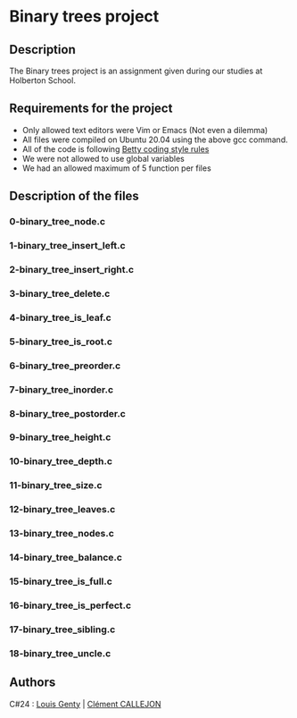 # Binary trees project

## Description
The Binary trees project is an assignment given during our studies at Holberton School.

## Requirements for the project
- Only allowed text editors were Vim or Emacs (Not even a dilemma)
- All files were compiled on Ubuntu 20.04 using the above gcc command.
- All of the code is following [Betty coding style rules](https://github.com/hs-hq/Betty/wiki)
- We were not allowed to use global variables
- We had an allowed maximum of 5 function per files

## Description of the files

### 0-binary_tree_node.c
### 1-binary_tree_insert_left.c
### 2-binary_tree_insert_right.c
### 3-binary_tree_delete.c
### 4-binary_tree_is_leaf.c
### 5-binary_tree_is_root.c
### 6-binary_tree_preorder.c
### 7-binary_tree_inorder.c
### 8-binary_tree_postorder.c
### 9-binary_tree_height.c
### 10-binary_tree_depth.c
### 11-binary_tree_size.c
### 12-binary_tree_leaves.c
### 13-binary_tree_nodes.c
### 14-binary_tree_balance.c
### 15-binary_tree_is_full.c
### 16-binary_tree_is_perfect.c
### 17-binary_tree_sibling.c
### 18-binary_tree_uncle.c

## Authors

C#24 : [Louis Genty](https://github.com/GenXwater) | [Clément CALLEJON](https://github.com/ClaymeCall)
